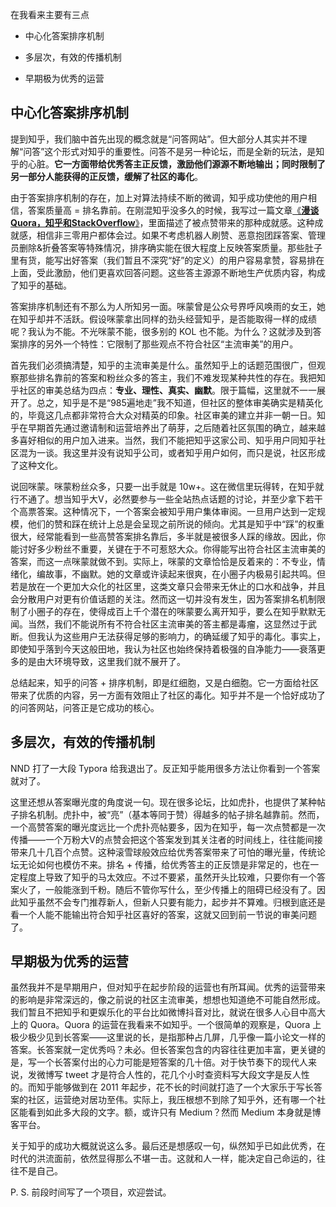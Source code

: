 在我看来主要有三点

* 中心化答案排序机制

* 多层次，有效的传播机制

* 早期极为优秀的运营

## 中心化答案排序机制

提到知乎，我们脑中首先出现的概念就是“问答网站”。但大部分人其实并不理解“问答”这个形式对知乎的重要性。问答不是另一种论坛，而是全新的玩法，是知乎的心脏。**它一方面带给优秀答主正反馈，激励他们源源不断地输出；同时限制了另一部分人能获得的正反馈，缓解了社区的毒化**。

由于答案排序机制的存在，加上对算法持续不断的微调，知乎成功使他的用户相信，答案质量高 = 排名靠前。在刚混知乎没多久的时候，我写过一篇文章[《**漫谈Quora，知乎和StackOverflow**》](https://laike9m.com/blog/man-tan-quorazhi-hu-he-stackoverflow,58/)，里面描述了被点赞带来的那种成就感。这种成就感，相信非三零用户都体会过。如果不考虑机器人刷赞、恶意抱团踩答案、管理员删除&折叠答案等特殊情况，排序确实能在很大程度上反映答案质量。那些肚子里有货，能写出好答案（我们暂且不深究“好”的定义）的用户容易拿赞，容易排在上面，受此激励，他们更喜欢回答问题。这些答主源源不断地生产优质内容，构成了知乎的基础。

答案排序机制还有不那么为人所知另一面。咪蒙曾是公众号界呼风唤雨的女王，她在知乎却并不活跃。假设咪蒙拿出同样的劲头经营知乎，是否能取得一样的成绩呢？我认为不能。不光咪蒙不能，很多别的 KOL 也不能。为什么？这就涉及到答案排序的另外一个特性：它限制了那些观点不符合社区“主流审美”的用户。

首先我们必须搞清楚，知乎的主流审美是什么。虽然知乎上的话题范围很广，但观察那些排名靠前的答案和粉丝众多的答主，我们不难发现某种共性的存在。我把知乎社区的审美总结为四点：**专业、理性、真实、幽默**。限于篇幅，这里就不一一展开了。总之，知乎是不是“985遍地走”我不知道，但社区的整体审美确实是精英化的，毕竟这几点都非常符合大众对精英的印象。社区审美的建立并非一朝一日。知乎在早期首先通过邀请制和运营培养出了萌芽，之后随着社区氛围的确立，越来越多喜好相似的用户加入进来。当然，我们不能把知乎这家公司、知乎用户同知乎社区混为一谈。我这里并没有说知乎公司，或者知乎用户如何，而只是说，社区形成了这种文化。

说回咪蒙。咪蒙粉丝众多，只要一出手就是 10w+。这在微信里玩得转，在知乎就行不通了。想当知乎大V，必然要参与一些全站热点话题的讨论，并至少拿下若干个高票答案。这种情况下，一个答案会被知乎用户集体审阅。一旦用户达到一定规模，他们的赞和踩在统计上总是会呈现之前所说的倾向。尤其是知乎中“踩”的权重很大，经常能看到一些高赞答案排名靠后，多半就是被很多人踩的缘故。因此，你能讨好多少粉丝不重要，关键在于不可惹怒大众。你得能写出符合社区主流审美的答案，而这一点咪蒙就做不到。实际上，咪蒙的文章恰恰是反着来的：不专业，情绪化，编故事，不幽默。她的文章或许读起来很爽，在小圈子内极易引起共鸣。但若是放在一个更加大众化的社区里，这类文章只会带来无休止的口水和战争，并且会分散用户对更有价值话题的关注。然而这一切并没有发生，因为答案排名机制限制了小圈子的存在，使得成百上千个潜在的咪蒙要么离开知乎，要么在知乎默默无闻。当然，我们不能说所有不符合社区主流审美的答主都是毒瘤，这显然过于武断。但我认为这些用户无法获得足够的影响力，的确延缓了知乎的毒化。事实上，即使知乎落到今天这般田地，我认为社区也始终保持着极强的自净能力——衰落更多的是由大环境导致，这里我们就不展开了。

总结起来，知乎的问答 + 排序机制，即是红细胞，又是白细胞。它一方面给社区带来了优质的内容，另一方面有效阻止了社区的毒化。知乎并不是一个恰好成功了的问答网站，问答正是它成功的核心。

## 多层次，有效的传播机制

NND 打了一大段 Typora 给我退出了。反正知乎能用很多方法让你看到一个答案就对了。

这里还想从答案曝光度的角度说一句。现在很多论坛，比如虎扑，也提供了某种帖子排名机制。虎扑中，被“亮”（基本等同于赞）得越多的帖子排名越靠前。然而，一个高赞答案的曝光度远比一个虎扑亮帖要多，因为在知乎，每一次点赞都是一次传播——一个万粉大V的点赞会把这个答案发到其关注者的时间线上，往往能间接带来几十几百个点赞。这种滚雪球般效应给优秀答案带来了可怕的曝光量，传统论坛无论如何也模仿不来。排名 + 传播，给优秀答主的正反馈是非常足的，也在一定程度上导致了知乎的马太效应。不过不要紧，虽然开头比较难，只要你有一个答案火了，一般能涨到千粉。随后不管你写什么，至少传播上的阻碍已经没有了。因此知乎虽然不会专门推荐新人，但新人只要有能力，起步并不算难。归根到底还是看一个人能不能输出符合知乎社区喜好的答案，这就又回到前一节说的审美问题了。

## 早期极为优秀的运营

虽然我并不是早期用户，但对知乎在起步阶段的运营也有所耳闻。优秀的运营带来的影响是非常深远的，像之前说的社区主流审美，想想也知道绝不可能自然形成。我们暂且不把知乎和更娱乐化的平台比如微博抖音对比，就说在很多人心目中高大上的 Quora。Quora 的运营在我看来不如知乎。一个很简单的观察是，Quora 上极少极少见到长答案——这里说的长，是指那种占几屏，几乎像一篇小论文一样的答案。长答案就一定优秀吗？未必。但长答案包含的内容往往更加丰富，更关键的是，写一个长答案付出的心力可能是短答案的几十倍。对于快节奏下的现代人来说，发微博写 tweet 才是符合人性的，花几个小时查资料写大段文字是反人性的。而知乎能够做到在 2011 年起步，花不长的时间就打造了一个大家乐于写长答案的社区，运营绝对居功至伟。实际上，我压根想不到除了知乎外，还有哪一个社区能看到如此多大段的文字。额，或许只有 Medium？然而 Medium 本身就是博客平台。

关于知乎的成功大概就说这么多。最后还是想感叹一句，纵然知乎已如此优秀，在时代的洪流面前，依然显得那么不堪一击。这就和人一样，能决定自己命运的，往往不是自己。

P. S. 前段时间写了一个项目，欢迎尝试。

<div class="github-card" data-github="laike9m/rsshub-zhihu-helper" data-width="400" data-height="" data-theme="default"></div>
<script src="//cdn.jsdelivr.net/github-cards/latest/widget.js"></script>